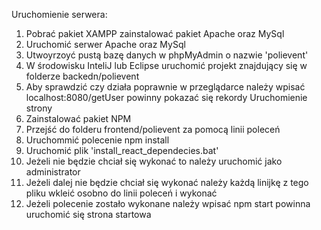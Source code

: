 Uruchomienie serwera:
1. Pobrać pakiet XAMPP zainstalować pakiet Apache oraz MySql
2. Uruchomić serwer Apache oraz MySql
3. Utwoyrzoyć pustą bazę danych w phpMyAdmin o nazwie 'polievent'
4. W środowisku InteliJ lub Eclipse uruchomić projekt znajdujący się w folderze backedn/polievent
5. Aby sprawdzić czy działa poprawnie w przeglądarce należy wpisać localhost:8080/getUser powinny pokazać się rekordy
Uruchomienie strony
1. Zainstalować pakiet NPM 
2. Przejść do folderu frontend/polievent za pomocą linii poleceń
3. Uruchommić polecenie npm install
4. Uruchomić plik 'install_react_dependecies.bat'
5. Jeżeli nie będzie chciał się wykonać to należy uruchomić jako administrator
6. Jeżeli dalej nie będzie chciał się wykonać należy każdą linijkę z tego pliku wkleić osobno do linii poleceń i wykonać
7. Jeżeli polecenie zostało wykonane należy wpisać npm start powinna uruchomić się strona startowa
